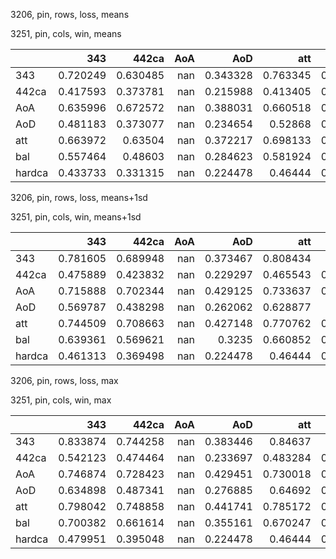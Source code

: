 3206, pin, rows, loss, means

3251, pin, cols, win, means

|        |      343 |    442ca |   AoA |      AoD |      att |      bal |   hardca |
|:-------|---------:|---------:|------:|---------:|---------:|---------:|---------:|
| 343    | 0.720249 | 0.630485 |   nan | 0.343328 | 0.763345 | 0.734902 | 0.400601 |
| 442ca  | 0.417593 | 0.373781 |   nan | 0.215988 | 0.413405 | 0.416132 | 0.291548 |
| AoA    | 0.635996 | 0.672572 |   nan | 0.388031 | 0.660518 | 0.684972 | 0.384523 |
| AoD    | 0.481183 | 0.373077 |   nan | 0.234654 | 0.52868  | 0.487591 | 0.296681 |
| att    | 0.663972 | 0.63504  |   nan | 0.372217 | 0.698133 | 0.699816 | 0.371348 |
| bal    | 0.557464 | 0.48603  |   nan | 0.284623 | 0.581924 | 0.577545 | 0.343436 |
| hardca | 0.433733 | 0.331315 |   nan | 0.224478 | 0.46444  | 0.419233 | 0.259584 |

3206, pin, rows, loss, means+1sd

3251, pin, cols, win, means+1sd

|        |      343 |    442ca |   AoA |      AoD |      att |      bal |   hardca |
|:-------|---------:|---------:|------:|---------:|---------:|---------:|---------:|
| 343    | 0.781605 | 0.689948 |   nan | 0.373467 | 0.808434 | 0.82253  | 0.471506 |
| 442ca  | 0.475889 | 0.423832 |   nan | 0.229297 | 0.465543 | 0.468405 | 0.323574 |
| AoA    | 0.715888 | 0.702344 |   nan | 0.429125 | 0.733637 | 0.821886 | 0.427915 |
| AoD    | 0.569787 | 0.438298 |   nan | 0.262062 | 0.628877 | 0.57957  | 0.34001  |
| att    | 0.744509 | 0.708663 |   nan | 0.427148 | 0.770762 | 0.823784 | 0.414529 |
| bal    | 0.639361 | 0.569621 |   nan | 0.3235   | 0.660852 | 0.679706 | 0.373386 |
| hardca | 0.461313 | 0.369498 |   nan | 0.224478 | 0.46444  | 0.504158 | 0.261464 |

3206, pin, rows, loss, max

3251, pin, cols, win, max

|        |      343 |    442ca |   AoA |      AoD |      att |      bal |   hardca |
|:-------|---------:|---------:|------:|---------:|---------:|---------:|---------:|
| 343    | 0.833874 | 0.744258 |   nan | 0.383446 | 0.84637  | 0.86252  | 0.532598 |
| 442ca  | 0.542123 | 0.474464 |   nan | 0.233697 | 0.483284 | 0.538147 | 0.361286 |
| AoA    | 0.746874 | 0.728423 |   nan | 0.429451 | 0.730018 | 0.864056 | 0.448388 |
| AoD    | 0.634898 | 0.487341 |   nan | 0.276885 | 0.64692  | 0.687437 | 0.363592 |
| att    | 0.798042 | 0.748858 |   nan | 0.441741 | 0.785172 | 0.857636 | 0.446018 |
| bal    | 0.700382 | 0.661614 |   nan | 0.355161 | 0.670247 | 0.770128 | 0.422455 |
| hardca | 0.479951 | 0.395048 |   nan | 0.224478 | 0.46444  | 0.596783 | 0.261464 |


